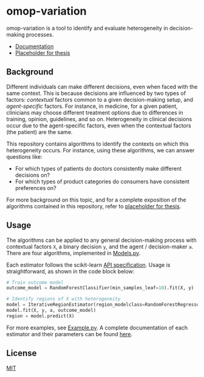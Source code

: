 # omop-variation

omop-variation is a tool to identify and evaluate heterogeneity in decision-making processes.

- [Documentation](https://clinicalml.github.io/omop-variation/)
- [Placeholder for thesis]()

## Background

Different individuals can make different decisions, even when faced with the same context. This is because decisions are influenced by two types of factors: _contextual_ factors common to a given decision-making setup, and _agent-specific_ factors. For instance, in medicine, for a given patient, clinicians may choose different treatment options due to differences in training, opinion, guidelines, and so on. Heterogeneity in clinical decisions occur due to the agent-specific factors, even when the contextual factors (the patient) are the same.

This repository contains algorithms to identify the contexts on which this heterogeneity occurs. For instance, using these algorithms, we can answer questions like:
- For which types of patients do doctors consistently make different decisions on?
- For which types of product categories do consumers have consistent preferences on?

For more background on this topic, and for a complete exposition of the algorithms contained in this repository, refer to [placeholder for thesis]().

## Usage

The algorithms can be applied to any general decision-making process with contextual factors `X`, a binary decision `y`, and the agent / decision-maker `a`. There are four algorithms, implemented in [Models.py](https://github.com/clinicalml/omop-variation/blob/main/Models.py). 

Each estimator follows the scikit-learn [API specification](https://scikit-learn.org/stable/developers/develop.html). Usage is straightforward, as shown in the code block below:

```python
# Train outcome model
outcome_model = RandomForestClassifier(min_samples_leaf=10).fit(X, y)

# Identify regions of X with heterogeneity
model = IterativeRegionEstimator(region_modelclass=RandomForestRegressor(min_samples_leaf=10), beta=0.25)
model.fit(X, y, a, outcome_model)
region = model.predict(X)
```

For more examples, see [Example.py](https://github.com/clinicalml/omop-variation/blob/main/Example.py). A complete documentation of each estimator and their parameters can be found [here](https://clinicalml.github.io/omop-variation/).

## License

[MIT](https://github.com/clinicalml/omop-variation/blob/main/LICENSE)
